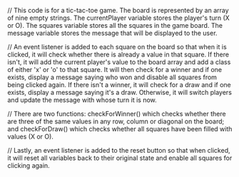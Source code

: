 
// This code is for a tic-tac-toe game. The board is represented by an array of nine empty strings. The currentPlayer variable stores the player's turn (X or O). The squares variable stores all the squares in the game board. The message variable stores the message that will be displayed to the user. 

// An event listener is added to each square on the board so that when it is clicked, it will check whether there is already a value in that square. If there isn't, it will add the current player's value to the board array and add a class of either 'x' or 'o' to that square. It will then check for a winner and if one exists, display a message saying who won and disable all squares from being clicked again. If there isn't a winner, it will check for a draw and if one exists, display a message saying it's a draw. Otherwise, it will switch players and update the message with whose turn it is now. 

// There are two functions: checkForWinner() which checks whether there are three of the same values in any row, column or diagonal on the board; and checkForDraw() which checks whether all squares have been filled with values (X or O). 

// Lastly, an event listener is added to the reset button so that when clicked, it will reset all variables back to their original state and enable all squares for clicking again.